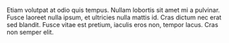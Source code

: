 Etiam
volutpat
at
odio
quis
tempus.
Nullam
lobortis
sit
amet
mi
a
pulvinar.
Fusce
laoreet
nulla
ipsum,
et
ultricies
nulla
mattis
id.
Cras
dictum
nec
erat
sed
blandit.
Fusce
vitae
est
pretium,
iaculis
eros
non,
tempor
lacus.
Cras
non
semper
elit.
